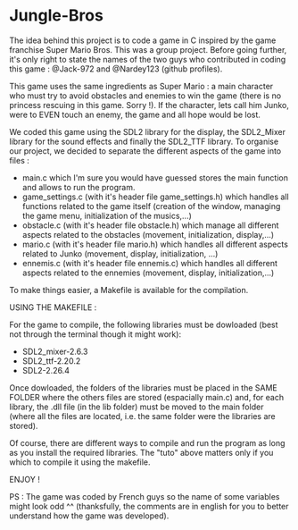 # Jungle-Bros
The idea behind this project is to code a game in C inspired by the game franchise Super Mario Bros. This was a group project. Before going further, it's only right to state the names of the two guys who contributed in coding this game : @Jack-972 and @Nardey123 (github profiles).

This game uses the same ingredients as Super Mario : a main character who must try to avoid obstacles and enemies to win the game (there is no princess rescuing in this game. Sorry !). If the character, lets call him Junko, were to EVEN touch an enemy, the game and all hope would be lost.  

We coded this game using the SDL2 library for the display, the SDL2_Mixer library for the sound effects and finally the SDL2_TTF library. To organise our project, we decided to separate the different aspects of the game into files :
- main.c which I'm sure you would have guessed stores the main function and allows to run the program.
- game_settings.c (with it's header file game_settings.h) which handles all functions related to the game itself (creation of the window, managing the game menu, initialization of the musics,...)
- obstacle.c (with it's header file obstacle.h) which manage all different aspects related to the obstacles (movement, initialization, display,...)
- mario.c (with it's header file mario.h) which handles all different aspects related to Junko (movement, display, initialization, ...)
- ennemis.c (with it's header file ennemis.c) which handles all different aspects related to the ennemies (movement, display, initialization,...)

To make things easier, a Makefile is available for the compilation.

USING THE MAKEFILE :

For the game to compile, the following libraries must be dowloaded (best not through the terminal though it might work):
- SDL2_mixer-2.6.3
- SDL2_ttf-2.20.2
- SDL2-2.26.4
  
Once dowloaded, the folders of the libraries must be placed in the SAME FOLDER where the others files are stored (espacially main.c) and, for each library, the .dll file (in the lib folder) must be moved to the main folder (where all the files are located, i.e. the same folder were the libraries are stored).

Of course, there are different ways to compile and run the program as long as you install the required libraries. The "tuto" above matters only if you which to compile it using the makefile.

ENJOY ! 

PS : The game was coded by French guys so the name of some variables might look odd ^^ (thanksfully, the comments are in english for you to better understand how the game was developed).
